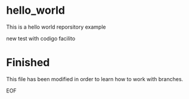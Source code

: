 # hello_world
This is a hello world reporsitory example

new test with codigo facilito
# Finished




This file has been modified in order to learn how to work with branches.

EOF
